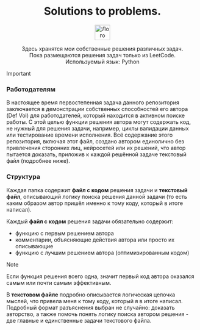 <div align="center">
  
# Solutions to problems.
<a href="https://leetcode.com/">
  <picture>
    <source media="(prefers-color-scheme: dark)" srcset="https://github.com/user-attachments/assets/fadf18f4-8c42-4dac-96d2-b50da1954085">
    <source media="(prefers-color-scheme: light)" srcset="https://github.com/user-attachments/assets/ad0e3eda-ebbe-4fd5-8613-91d673b98fd1">
    <img width="40" height="40" alt="Лого LeetCode" src="https://github.com/user-attachments/assets/ad0e3eda-ebbe-4fd5-8613-91d673b98fd1">
  </picture>
</a>

Здесь хранятся мои собственные решения различных задач.  
Пока размещаются решения задач только из LeetCode.  
Используемый язык: Python

</div>

>[!IMPORTANT]
>### Работодателям
>В настоящее время первостепенная задача данного репозитория заключается в демонстрации собственных способностей его автора (Def Vol) для работодателей, который находится в активном поиске работы.
>С этой целью функции решения автора могут содержать код, не нужный для решения задачи, например, циклы валидации данных или тестирование времени исполнения.
>Всё содержание этого репозитория, включая этот файл, создано автором единолично без привлечения сторонних лиц, нейросетей или их решений, что автор пытается доказать, приложив к каждой решённой задаче текстовый файл (подробнее ниже).

### Структура 
Каждая папка содержит **файл с кодом** решения задачи и **текстовый файл**, описывающий логику поиска решения данной задачи (то есть каким образом автор пришёл именно к тому коду, который в итоге написал).

Каждый **файл с кодом** решения задачи обязательно содержит:
- функцию с первым решением автора
- комментарии, объясняющие действия автора или просто их описывающие
- функцию с лучшим решением автора (оптимизированным кодом)
>[!NOTE]
>Если функция решения всего одна, значит первый код автора оказался самым или почти самым эффективным. 

В **текстовом файле** подробно описывается логическая цепочка мыслей, что привела меня к тому коду, который я в итоге написал. Подробный формат разъяснения выбран не случайно: доказать авторство, а также помочь понять логику поиска автором решения - две главные и единственные задачи текстового файла. 

